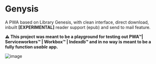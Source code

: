 # Genysis
A PWA based on Library Genesis, with clean interface, direct download, inbuilt **[EXPERIMENTAL]** reader support (epub) and send to mail feature.

**⚠ This project was meant to be a playground for testing out PWA™| Serviceworkers™ | Workbox™ | Indexdb™ and in no way is meant to be a fully function *usable* app.**

![image](https://user-images.githubusercontent.com/27387245/119275592-9723ec80-bc33-11eb-80ce-c34a597cb685.png)
